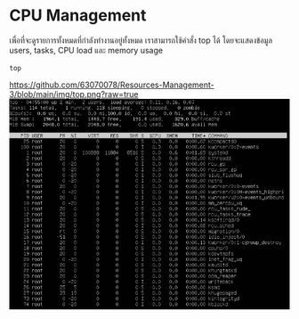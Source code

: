 # CPU Management


เพื่อที่จะดูรายการทั้งหมดที่กำลังทำงานอยู่ทั้งหมด เราสามารถใช้คำสั่ง top ได้ โดยจะแสดงข้อมูล users, tasks, CPU load และ memory usage
```
top
```
https://github.com/63070078/Resources-Management-3/blob/main/img/top.png?raw=true
![alt text](https://github.com/63070078/Resources-Management-3/blob/main/img/top.png?raw=true)
